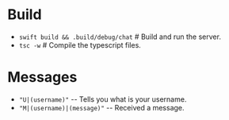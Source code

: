 # Build #

- `swift build && .build/debug/chat`  # Build and run the server.
- `tsc -w`  # Compile the typescript files.

# Messages #

- `"U|(username)"` -- Tells you what is your username.
- `"M|(username)|(message)"` -- Received a message.